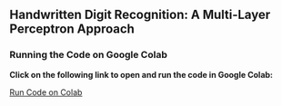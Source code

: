 ## Handwritten Digit Recognition: A Multi-Layer Perceptron Approach

### Running the Code on Google Colab

**Click on the following link to open and run the code in Google Colab:**

[Run Code on Colab](https://colab.research.google.com/drive/1jgP0LHewchxiKJyNcRics7DVKvw5WCnM?usp=sharing)

